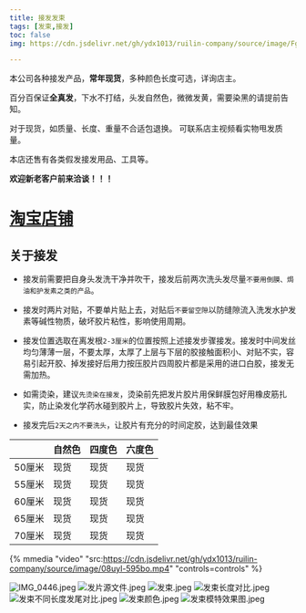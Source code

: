```yaml
---
title: 接发发束
tags: [发束,接发]
toc: false
img: https://cdn.jsdelivr.net/gh/ydx1013/ruilin-company/source/image/Fg68NS.jpeg

---
```

本公司各种接发产品，**常年现货**，多种颜色长度可选，详询店主。

百分百保证**全真发**，下水不打结，头发自然色，微微发黄，需要染黑的请提前告知。

对于现货，如质量、长度、重量不合适包退换。 可联系店主视频看实物甩发质量。

本店还售有各类假发接发用品、工具等。

**欢迎新老客户前来洽谈！！！**
# [淘宝店铺](https://shop128750684.taobao.com)


## 关于接发

- 接发前需要把自身头发洗干净并吹干，接发后前两次洗头发尽量`不要用倒膜、焗油和护发素之类的产品`。

- 接发时两片对贴，不要单片贴上去，对贴后`不要留空隙`以防缝隙流入洗发水护发素等碱性物质，破坏胶片粘性，影响使用周期。

- 接发位置选取在离发根`2-3厘米`的位置按照上述接发步骤接发。接发时中间发丝均匀薄薄一层，不要太厚，太厚了上层与下层的胶接触面积小、对贴不实，容易引起开胶、掉发接好后用力按压胶片四周胶片都是采用的进口白胶，接发无需加热。

- 如需烫染，建议`先烫染在接发`，烫染前先把发片胶片用保鲜膜包好用橡皮筋扎实，防止染发化学药水碰到胶片上，导致胶片失效，粘不牢。

- 接发完后`2天之内不要洗头`，让胶片有充分的时间定胶，达到最佳效果




|        | 自然色 | 四度色 | 六度色 |
|--------|--------|--------|--------|
| 50厘米 | 现货   | 现货   | 现货   |
| 55厘米 | 现货   | 现货   | 现货   |
| 60厘米 | 现货   | 现货   | 现货   |
| 65厘米 | 现货   | 现货   | 现货   |
| 70厘米 | 现货   | 现货   | 现货   |

{% mmedia "video" "src:https://cdn.jsdelivr.net/gh/ydx1013/ruilin-company/source/image/08uyl-595bo.mp4" "controls=controls" %}

![IMG_0446.jpeg](https://cdn.jsdelivr.net/gh/ydx1013/ruilin-company/source/image/Fg68NS.jpeg)
![发片源文件.jpeg](https://cdn.jsdelivr.net/gh/ydx1013/ruilin-company/source/image/q2uwch.jpeg)
![发束.jpeg](https://cdn.jsdelivr.net/gh/ydx1013/ruilin-company/source/image/d2Cnis.jpeg)
![发束长度对比.jpeg](https://cdn.jsdelivr.net/gh/ydx1013/ruilin-company/source/image/m9yyTk.jpeg)
![发束不同长度发尾对比.jpeg](https://cdn.jsdelivr.net/gh/ydx1013/ruilin-company/source/image/6qQXfp.jpeg)
![发束颜色.jpeg](https://cdn.jsdelivr.net/gh/ydx1013/ruilin-company/source/image/sOYxRd.jpeg)
![发束模特效果图.jpeg](https://cdn.jsdelivr.net/gh/ydx1013/ruilin-company/source/image/19ft70.jpeg)
